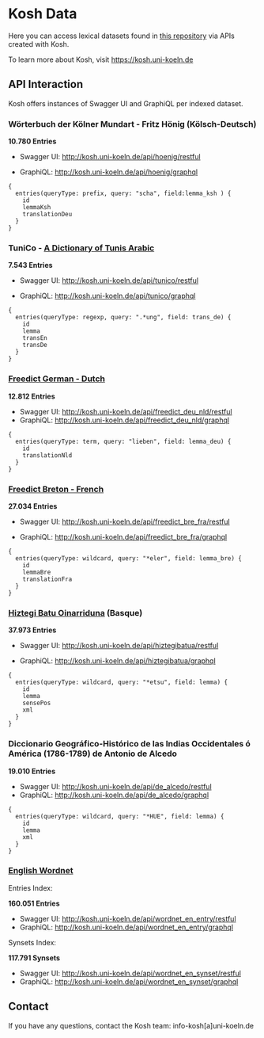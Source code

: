 # Kosh Data

Here you can access lexical datasets found in <a href="https://github.com/cceh/kosh_data">this repository</a> via APIs created with Kosh.

To learn more about Kosh, visit <a href="https://kosh.uni-koeln.de">https://kosh.uni-koeln.de</a>

## API Interaction

Kosh offers instances of Swagger UI and  GraphiQL per indexed dataset.

### Wörterbuch der Kölner Mundart - Fritz Hönig (Kölsch-Deutsch)
**10.780 Entries**
* Swagger UI: <http://kosh.uni-koeln.de/api/hoenig/restful>

* GraphiQL: <http://kosh.uni-koeln.de/api/hoenig/graphql>
```
{
  entries(queryType: prefix, query: "scha", field:lemma_ksh ) {
    id 
    lemmaKsh
    translationDeu
  }
}
```

### TuniCo - [A Dictionary of Tunis Arabic](https://arche.acdh.oeaw.ac.at/browser/oeaw_detail/id.acdh.oeaw.ac.at/uuid/175b8cdf-5d04-f4d3-a778-67910aa8fd37)
**7.543 Entries**

* Swagger UI: <http://kosh.uni-koeln.de/api/tunico/restful>

* GraphiQL: <http://kosh.uni-koeln.de/api/tunico/graphql>

```
{
  entries(queryType: regexp, query: ".*ung", field: trans_de) {
    id 
    lemma	 
    transEn
    transDe
  }
}
```

### [Freedict German - Dutch](https://github.com/freedict/fd-dictionaries/tree/master/deu-nld)

**12.812 Entries**

* Swagger UI: <http://kosh.uni-koeln.de/api/freedict_deu_nld/restful>
* GraphiQL:  <http://kosh.uni-koeln.de/api/freedict_deu_nld/graphql>
```
{
  entries(queryType: term, query: "lieben", field: lemma_deu) {
    id 
    translationNld
  }
}
```


### [Freedict Breton - French](https://github.com/freedict/fd-dictionaries/tree/master/bre-fra)

**27.034 Entries**

* Swagger UI: <http://kosh.uni-koeln.de/api/freedict_bre_fra/restful>

* GraphiQL:  <http://kosh.uni-koeln.de/api/freedict_bre_fra/graphql>
```
{
  entries(queryType: wildcard, query: "*eler", field: lemma_bre) {
    id 
    lemmaBre
    translationFra
  }
}
```

### [Hiztegi Batu Oinarriduna](http://www.euskaltzaindia.eus/dok/eaeb/hiztegibatua/hiztegibatua.xml) (Basque)

**37.973 Entries**

* Swagger UI: <http://kosh.uni-koeln.de/api/hiztegibatua/restful>

* GraphiQL:  <http://kosh.uni-koeln.de/api/hiztegibatua/graphql>
```
{
  entries(queryType: wildcard, query: "*etsu", field: lemma) {
    id 
    lemma
    sensePos
    xml
  }
}
```


### Diccionario Geográfico-Histórico de las Indias Occidentales ó América (1786-1789) de Antonio de Alcedo

**19.010 Entries**

* Swagger UI: <http://kosh.uni-koeln.de/api/de_alcedo/restful>
* GraphiQL:  <http://kosh.uni-koeln.de/api/de_alcedo/graphql>
```
{
  entries(queryType: wildcard, query: "*HUE", field: lemma) {
    id 
    lemma
    xml
  }
}
```

### [English Wordnet](https://en-word.net/)

Entries Index:

**160.051 Entries**

* Swagger UI: <http://kosh.uni-koeln.de/api/wordnet_en_entry/restful>
* GraphiQL:  <http://kosh.uni-koeln.de/api/wordnet_en_entry/graphql>

Synsets Index:

**117.791 Synsets**

* Swagger UI: <http://kosh.uni-koeln.de/api/wordnet_en_synset/restful>
* GraphiQL:  <http://kosh.uni-koeln.de/api/wordnet_en_synset/graphql>

## Contact 
If you have any questions, contact the Kosh team: info-kosh[a]uni-koeln.de